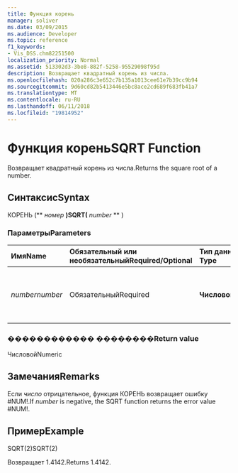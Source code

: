 ```yaml
---
title: Функция корень
manager: soliver
ms.date: 03/09/2015
ms.audience: Developer
ms.topic: reference
f1_keywords:
- Vis_DSS.chm82251500
localization_priority: Normal
ms.assetid: 513302d3-3be8-882f-5258-95529098f95d
description: Возвращает квадратный корень из числа.
ms.openlocfilehash: 020a286c3e652c7b135a1013cee61e7b39cc9b94
ms.sourcegitcommit: 9d60cd82b5413446e5bc8ace2cd689f683fb41a7
ms.translationtype: MT
ms.contentlocale: ru-RU
ms.lasthandoff: 06/11/2018
ms.locfileid: "19814952"
---
```

# <a name="sqrt-function"></a><span data-ttu-id="c437b-103">Функция корень</span><span class="sxs-lookup"><span data-stu-id="c437b-103">SQRT Function</span></span>

<span data-ttu-id="c437b-104">Возвращает квадратный корень из числа.</span><span class="sxs-lookup"><span data-stu-id="c437b-104">Returns the square root of a number.</span></span> 
  
## <a name="syntax"></a><span data-ttu-id="c437b-105">Синтаксис</span><span class="sxs-lookup"><span data-stu-id="c437b-105">Syntax</span></span>

<span data-ttu-id="c437b-106">КОРЕНЬ (** *номер* **)</span><span class="sxs-lookup"><span data-stu-id="c437b-106">SQRT(** *number* ** )</span></span> 
  
### <a name="parameters"></a><span data-ttu-id="c437b-107">Параметры</span><span class="sxs-lookup"><span data-stu-id="c437b-107">Parameters</span></span>

|<span data-ttu-id="c437b-108">**Имя**</span><span class="sxs-lookup"><span data-stu-id="c437b-108">**Name**</span></span>|<span data-ttu-id="c437b-109">**Обязательный или необязательный**</span><span class="sxs-lookup"><span data-stu-id="c437b-109">**Required/Optional**</span></span>|<span data-ttu-id="c437b-110">**Тип данных**</span><span class="sxs-lookup"><span data-stu-id="c437b-110">**Data Type**</span></span>|<span data-ttu-id="c437b-111">**Описание**</span><span class="sxs-lookup"><span data-stu-id="c437b-111">**Description**</span></span>|
|:-----|:-----|:-----|:-----|
| <span data-ttu-id="c437b-112">_number_</span><span class="sxs-lookup"><span data-stu-id="c437b-112">_number_</span></span> <br/> |<span data-ttu-id="c437b-113">Обязательный</span><span class="sxs-lookup"><span data-stu-id="c437b-113">Required</span></span>  <br/> |<span data-ttu-id="c437b-114">**Числовой**</span><span class="sxs-lookup"><span data-stu-id="c437b-114">**Numeric**</span></span> <br/> |<span data-ttu-id="c437b-115">Номер, который требуется найти квадратный корень.</span><span class="sxs-lookup"><span data-stu-id="c437b-115">The number whose square root you want to find.</span></span>  <br/> |
   
### <a name="return-value"></a><span data-ttu-id="c437b-116">������������ ��������</span><span class="sxs-lookup"><span data-stu-id="c437b-116">Return value</span></span>

<span data-ttu-id="c437b-117">Числовой</span><span class="sxs-lookup"><span data-stu-id="c437b-117">Numeric</span></span>
  
## <a name="remarks"></a><span data-ttu-id="c437b-118">Замечания</span><span class="sxs-lookup"><span data-stu-id="c437b-118">Remarks</span></span>

<span data-ttu-id="c437b-119">Если _число_ отрицательное, функция КОРЕНЬ возвращает ошибку #NUM!.</span><span class="sxs-lookup"><span data-stu-id="c437b-119">If  _number_ is negative, the SQRT function returns the error value #NUM!.</span></span> 
  
## <a name="example"></a><span data-ttu-id="c437b-120">Пример</span><span class="sxs-lookup"><span data-stu-id="c437b-120">Example</span></span>

<span data-ttu-id="c437b-121">SQRT(2)</span><span class="sxs-lookup"><span data-stu-id="c437b-121">SQRT(2)</span></span> 
  
<span data-ttu-id="c437b-122">Возвращает 1.4142.</span><span class="sxs-lookup"><span data-stu-id="c437b-122">Returns 1.4142.</span></span> 
  

